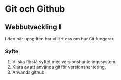 # Git och Github
## Webbutveckling II
I den här uppgiften har vi lärt oss om hur Git fungerar.

### Syfte
1. Vi ska förstå syftet med versionshanteringssystem.
2. Klara av att använda git för versionshantering.
3. Använda github